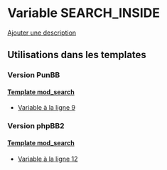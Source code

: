 # Variable SEARCH_INSIDE
[Ajouter une description](https://fa-tvars.appspot.com/var/SEARCH_INSIDE)

## Utilisations dans les templates

### Version PunBB

#### [Template mod_search](punbb/mod_search.md)
* [Variable &agrave; la ligne 9](../punbb/mod_search.tpl#L9)

### Version phpBB2

#### [Template mod_search](subsilver/mod_search.md)
* [Variable &agrave; la ligne 12](../subsilver/mod_search.tpl#L12)